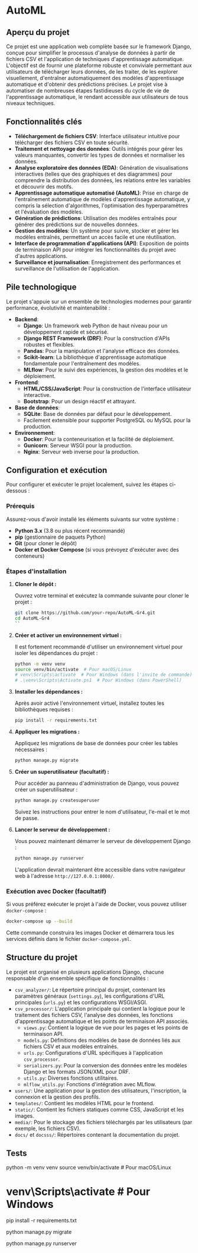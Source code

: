 # AutoML 

## Aperçu du projet

Ce projet est une application web complète basée sur le framework Django, conçue pour simplifier le processus d'analyse de données à partir de fichiers CSV et l'application de techniques d'apprentissage automatique. L'objectif est de fournir une plateforme robuste et conviviale permettant aux utilisateurs de télécharger leurs données, de les traiter, de les explorer visuellement, d'entraîner automatiquement des modèles d'apprentissage automatique et d'obtenir des prédictions précises. Le projet vise à automatiser de nombreuses étapes fastidieuses du cycle de vie de l'apprentissage automatique, le rendant accessible aux utilisateurs de tous niveaux techniques.

## Fonctionnalités clés

- **Téléchargement de fichiers CSV**: Interface utilisateur intuitive pour télécharger des fichiers CSV en toute sécurité.
- **Traitement et nettoyage des données**: Outils intégrés pour gérer les valeurs manquantes, convertir les types de données et normaliser les données.
- **Analyse exploratoire des données (EDA)**: Génération de visualisations interactives (telles que des graphiques et des diagrammes) pour comprendre la distribution des données, les relations entre les variables et découvrir des motifs.
- **Apprentissage automatique automatisé (AutoML)**: Prise en charge de l'entraînement automatique de modèles d'apprentissage automatique, y compris la sélection d'algorithmes, l'optimisation des hyperparamètres et l'évaluation des modèles.
- **Génération de prédictions**: Utilisation des modèles entraînés pour générer des prédictions sur de nouvelles données.
- **Gestion des modèles**: Un système pour suivre, stocker et gérer les modèles entraînés, permettant un accès facile et une réutilisation.
- **Interface de programmation d'applications (API)**: Exposition de points de terminaison API pour intégrer les fonctionnalités du projet avec d'autres applications.
- **Surveillance et journalisation**: Enregistrement des performances et surveillance de l'utilisation de l'application.

## Pile technologique

Le projet s'appuie sur un ensemble de technologies modernes pour garantir performance, évolutivité et maintenabilité :

- **Backend**:
  - **Django**: Un framework web Python de haut niveau pour un développement rapide et sécurisé.
  - **Django REST Framework (DRF)**: Pour la construction d'APIs robustes et flexibles.
  - **Pandas**: Pour la manipulation et l'analyse efficace des données.
  - **Scikit-learn**: La bibliothèque d'apprentissage automatique fondamentale pour l'entraînement des modèles.
  - **MLflow**: Pour le suivi des expériences, la gestion des modèles et le déploiement.
- **Frontend**:
  - **HTML/CSS/JavaScript**: Pour la construction de l'interface utilisateur interactive.
  - **Bootstrap**: Pour un design réactif et attrayant.
- **Base de données**:
  - **SQLite**: Base de données par défaut pour le développement.
  - Facilement extensible pour supporter PostgreSQL ou MySQL pour la production.
- **Environnement**:
  - **Docker**: Pour la conteneurisation et la facilité de déploiement.
  - **Gunicorn**: Serveur WSGI pour la production.
  - **Nginx**: Serveur web inverse pour la production.

## Configuration et exécution

Pour configurer et exécuter le projet localement, suivez les étapes ci-dessous :

### Prérequis

Assurez-vous d'avoir installé les éléments suivants sur votre système :

- **Python 3.x** (3.8 ou plus récent recommandé)
- **pip** (gestionnaire de paquets Python)
- **Git** (pour cloner le dépôt)
- **Docker et Docker Compose** (si vous prévoyez d'exécuter avec des conteneurs)

### Étapes d'installation

1. **Cloner le dépôt :**

   Ouvrez votre terminal et exécutez la commande suivante pour cloner le projet :

   ```bash
   git clone https://github.com/your-repo/AutoML-Gr4.git
   cd AutoML-Gr4
   ``

2. **Créer et activer un environnement virtuel :**

   Il est fortement recommandé d'utiliser un environnement virtuel pour isoler les dépendances du projet :

   ```bash
   python -m venv venv
   source venv/bin/activate  # Pour macOS/Linux
   # venv\Scripts\activate  # Pour Windows (dans l'invite de commande)
   # .\venv\Scripts\Activate.ps1  # Pour Windows (dans PowerShell)
   ```

3. **Installer les dépendances :**

   Après avoir activé l'environnement virtuel, installez toutes les bibliothèques requises :

   ```bash
   pip install -r requirements.txt
   ```

4. **Appliquer les migrations :**

   Appliquez les migrations de base de données pour créer les tables nécessaires :

   ```bash
   python manage.py migrate
   ```

5. **Créer un superutilisateur (facultatif) :**

   Pour accéder au panneau d'administration de Django, vous pouvez créer un superutilisateur :

   ```bash
   python manage.py createsuperuser
   ```
   Suivez les instructions pour entrer le nom d'utilisateur, l'e-mail et le mot de passe.

6. **Lancer le serveur de développement :**

   Vous pouvez maintenant démarrer le serveur de développement Django :

   ```bash
   python manage.py runserver
   ```

   L'application devrait maintenant être accessible dans votre navigateur web à l'adresse `http://127.0.0.1:8000/`.

### Exécution avec Docker (facultatif)

Si vous préférez exécuter le projet à l'aide de Docker, vous pouvez utiliser `docker-compose` :

```bash
docker-compose up --build
```

Cette commande construira les images Docker et démarrera tous les services définis dans le fichier `docker-compose.yml`.

## Structure du projet

Le projet est organisé en plusieurs applications Django, chacune responsable d'un ensemble spécifique de fonctionnalités :

- `csv_analyzer/`: Le répertoire principal du projet, contenant les paramètres généraux (`settings.py`), les configurations d'URL principales (`urls.py`) et les configurations WSGI/ASGI.
- `csv_processor/`: L'application principale qui contient la logique pour le traitement des fichiers CSV, l'analyse des données, les fonctions d'apprentissage automatique et les points de terminaison API associés.
  - `views.py`: Contient la logique de vue pour les pages et les points de terminaison API.
  - `models.py`: Définitions des modèles de base de données liés aux fichiers CSV et aux modèles entraînés.
  - `urls.py`: Configurations d'URL spécifiques à l'application `csv_processor`.
  - `serializers.py`: Pour la conversion des données entre les modèles Django et les formats JSON/XML pour DRF.
  - `utils.py`: Diverses fonctions utilitaires.
  - `mlflow_utils.py`: Fonctions d'intégration avec MLflow.
- `users/`: Une application pour la gestion des utilisateurs, l'inscription, la connexion et la gestion des profils.
- `templates/`: Contient les modèles HTML pour le frontend.
- `static/`: Contient les fichiers statiques comme CSS, JavaScript et les images.
- `media/`: Pour le stockage des fichiers téléchargés par les utilisateurs (par exemple, les fichiers CSV).
- `docs/` et `docsss/`: Répertoires contenant la documentation du projet.

## Tests

python -m venv venv
source venv/bin/activate  # Pour macOS/Linux
# venv\Scripts\activate  # Pour Windows

pip install -r requirements.txt

python manage.py migrate 

python manage.py runserver

